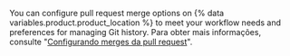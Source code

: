 You can configure pull request merge options on {% data variables.product.product_location %} to meet your workflow needs and preferences for managing Git history. Para obter mais informações, consulte "[Configurando merges da pull request](/articles/configuring-pull-request-merges)".
